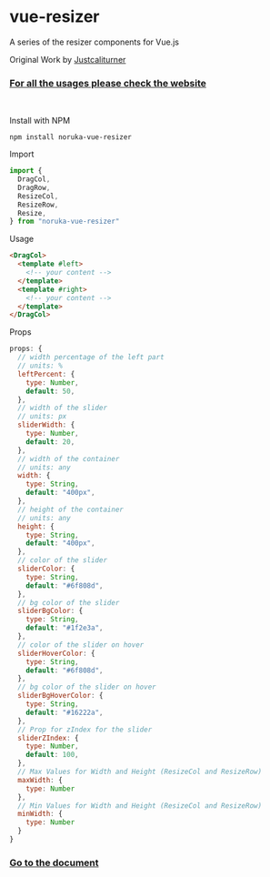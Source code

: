 # vue-resizer
A series of the resizer components for Vue.js

Original Work by [Justcaliturner](https://github.com/justcaliturner)

### [For all the usages please check the website](https://vue-resizer.vicuxd.com/) 

<br/>

Install with NPM

```
npm install noruka-vue-resizer
```

Import

```js
import {
  DragCol,
  DragRow,
  ResizeCol,
  ResizeRow,
  Resize,
} from "noruka-vue-resizer"
```
Usage

```html
<DragCol>
  <template #left>
    <!-- your content -->
  </template>
  <template #right>
    <!-- your content -->
  </template>
</DragCol>
```

Props
```js
props: {
  // width percentage of the left part
  // units: %
  leftPercent: { 
    type: Number,
    default: 50,
  },
  // width of the slider
  // units: px
  sliderWidth: {
    type: Number,
    default: 20,
  },
  // width of the container
  // units: any
  width: {
    type: String,
    default: "400px",
  },
  // height of the container
  // units: any
  height: {
    type: String,
    default: "400px",
  },
  // color of the slider
  sliderColor: {
    type: String,
    default: "#6f808d",
  },
  // bg color of the slider
  sliderBgColor: {
    type: String,
    default: "#1f2e3a",
  },
  // color of the slider on hover
  sliderHoverColor: {
    type: String,
    default: "#6f808d",
  },
  // bg color of the slider on hover
  sliderBgHoverColor: {
    type: String,
    default: "#16222a",
  },
  // Prop for zIndex for the slider
  sliderZIndex: {
    type: Number,
    default: 100,
  },
  // Max Values for Width and Height (ResizeCol and ResizeRow)
  maxWidth: {
    type: Number
  },
  // Min Values for Width and Height (ResizeCol and ResizeRow)
  minWidth: {
    type: Number
  }
}
```

### [Go to the document](https://vue-resizer.vicuxd.com/) 
